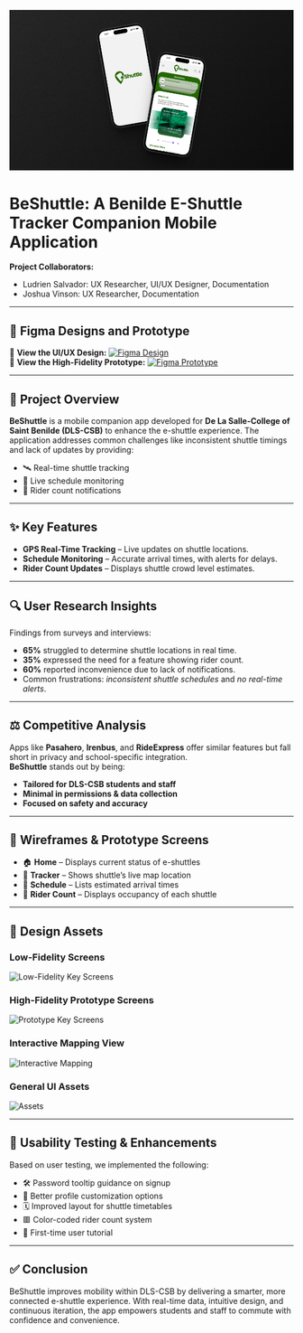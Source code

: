 ![Mockup](https://github.com/ludreinsalvador/beshuttle-ui-ux-design/blob/main/beshuttle-mockup.png)

# BeShuttle: A Benilde E-Shuttle Tracker Companion Mobile Application
**Project Collaborators:**
- Ludrien Salvador: UX Researcher, UI/UX Designer, Documentation
- Joshua Vinson: UX Researcher, Documentation 

---

## 🚀 Figma Designs and Prototype  
🔗 **View the UI/UX Design:** [![Figma Design](https://img.shields.io/badge/Figma-Design-blue?logo=figma)](https://www.figma.com/design/C4ZpiRVb1JbIQXDKcskcCd/BeShuttle-Prototypes---UIUX?node-id=7-1777&t=kUixTEZ9awkFP32Y-1)  
🔗 **View the High-Fidelity Prototype:** [![Figma Prototype](https://img.shields.io/badge/Figma-Prototype-blue?logo=figma)](https://www.figma.com/proto/C4ZpiRVb1JbIQXDKcskcCd/BeShuttle-Prototypes---UIUX?node-id=140-3692&scaling=scale-down&page-id=7%3A1777&starting-point-node-id=140%3A3692)

---

## 📱 Project Overview  
**BeShuttle** is a mobile companion app developed for **De La Salle-College of Saint Benilde (DLS-CSB)** to enhance the e-shuttle experience. The application addresses common challenges like inconsistent shuttle timings and lack of updates by providing:
- 🛰️ Real-time shuttle tracking  
- 📅 Live schedule monitoring  
- 👥 Rider count notifications

---

## ✨ Key Features  
- **GPS Real-Time Tracking** – Live updates on shuttle locations.  
- **Schedule Monitoring** – Accurate arrival times, with alerts for delays.  
- **Rider Count Updates** – Displays shuttle crowd level estimates.  

---

## 🔍 User Research Insights  
Findings from surveys and interviews:  
- **65%** struggled to determine shuttle locations in real time.  
- **35%** expressed the need for a feature showing rider count.  
- **60%** reported inconvenience due to lack of notifications.  
- Common frustrations: *inconsistent shuttle schedules* and *no real-time alerts*.

---

## ⚖️ Competitive Analysis  
Apps like **Pasahero**, **Irenbus**, and **RideExpress** offer similar features but fall short in privacy and school-specific integration.  
**BeShuttle** stands out by being:
- **Tailored for DLS-CSB students and staff**  
- **Minimal in permissions & data collection**  
- **Focused on safety and accuracy**

---

## 🧩 Wireframes & Prototype Screens  
- 🏠 **Home** – Displays current status of e-shuttles  
- 📍 **Tracker** – Shows shuttle’s live map location  
- 📅 **Schedule** – Lists estimated arrival times  
- 🔢 **Rider Count** – Displays occupancy of each shuttle  

---

## 🎨 Design Assets

### Low-Fidelity Screens  
![Low-Fidelity Key Screens](low-fidelity-key-screens.png)

### High-Fidelity Prototype Screens  
![Prototype Key Screens](prototype-key-screens.png)

### Interactive Mapping View  
![Interactive Mapping](interactive-mapping.png)

### General UI Assets  
![Assets](assets.png)

---

## 🔁 Usability Testing & Enhancements  
Based on user testing, we implemented the following:  
- 🛠️ Password tooltip guidance on signup  
- 🎨 Better profile customization options  
- 🗓️ Improved layout for shuttle timetables  
- 🟥 Color-coded rider count system  
- 📘 First-time user tutorial  

---

## ✅ Conclusion  
BeShuttle improves mobility within DLS-CSB by delivering a smarter, more connected e-shuttle experience. With real-time data, intuitive design, and continuous iteration, the app empowers students and staff to commute with confidence and convenience.
